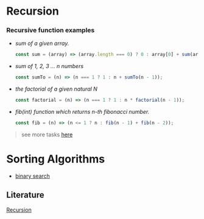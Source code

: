 # Recursion

### Recursive function examples

- *sum of a given array.*   
  ``` javascript 
  const sum = (array) => (array.length === 0) ? 0 : array[0] + sum(array.slice(1));
  ```
- *sum of  1, 2, 3 ... n numbers*   
  ``` javascript 
  const sumTo = (n) => (n === 1 ? 1 : n + sumTo(n - 1));
  ```
- *the factorial of a given natural N*   
  ``` javascript 
  const factorial = (n) => (n === 1 ? 1 : n * factorial(n - 1));
  ```
- *fib(int) function which returns n-th fibonacci number.*   
  ``` javascript 
  const fib = (n) => (n <= 1 ? n : fib(n - 1) + fib(n - 2));
  ```
 
> see more tasks [here](https://github.com/MartirosSahakyan/BootCampProject/tree/main/018Recursion/tasksRekursion)

# Sorting Algorithms  

  - [binary search]()

 ## Literature

[Recursion](https://learn.javascript.ru/recursion)